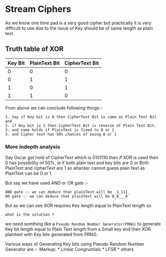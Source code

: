 # Stream Ciphers #

As we know one time pad is a very good cipher but practically it is very difficult to use due to the issue of Key should be of same length as plain text.

## Truth table of XOR ##

Key Bit|PlainText Bit|CipherText Bit
-------|--------------|---------------
0|0|0
0|1|1
1|0|1
1|1|0

From above we can conclude following things:-
``` 
1. Say if Key bit is 0 then CipherText Bit is same as Plain Text Bit and 
2. if Key bit is 1 then CipherTest Bit is reverse of Plain Text Bit.
3. and same holds if PlainText is fixed to 0 or 1
3. and Cipher text has 50% chances of being 0 or 1
```

### More indepth analysis ###
Say Oscar got hold of CipherText which is 0101110 then if XOR is used then 0 has possibility of 50%, ie if both plain text and key bits are 0
or Both PlainText and cipherText are 1 so attacker cannot guess plain text as PlainText can be 0 or 1.

But say we have used AND or OR gate :-
```
AND gate :- we can deduce that plainText will be _1_111_
OR gate :- we can deduce that plainText will be 0_0___0
```

But as we can see XOR requires Key length equal to PlainText length so 
``` 
what is the solution ? 
```
we need somthing like a ``` Pseudo Random Number Generator(PRNG) ``` to generate Key bit length equal to Plain Text length from a Small key and then 
XOR plaintext with Key bits generated from PRNG.

Various ways of Generating Key bits using Pseudo Random Number Generator are :-
Markup: * Linear Congruntials 
        * LFSR
        * others
